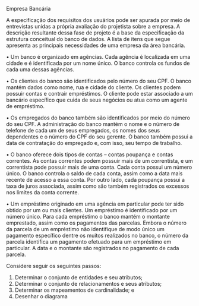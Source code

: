 Empresa Bancária

A especificação dos requisitos dos usuários pode ser apurada por meio de entrevistas unidas a própria avaliação do 
projetista sobre a empresa.
A descrição resultante dessa fase de projeto é a base da especificação da estrutura conceitual do banco de dados. 
A lista de itens que segue apresenta as principais necessidades de uma empresa da área bancária.

• Um banco é organizado em agências. Cada agência é localizada em uma cidade e é identificada por um nome único. O banco controla os fundos de cada uma dessas agências.

• Os clientes do banco são identificados pelo número do seu CPF. O banco mantém dados como nome, rua e cidade do cliente. Os clientes podem possuir contas e contrair empréstimos. 
  O cliente pode estar associado a um bancário específico que cuida de seus negócios ou atua como um agente de empréstimo.

• Os empregados do banco também são identificados por meio do número do seu CPF. A administração do banco mantém o nome e o número de telefone de cada um de seus empregados, os nomes dos seus dependentes e o número do CPF do seu gerente.
  O banco também possui a data de contratação do empregado e, com isso, seu tempo de trabalho.

• O banco oferece dois tipos de contas – contas poupança e contas correntes. As contas correntes podem possuir mais de um correntista, e um correntista pode possuir mais de uma conta. Cada conta possui um número único. 
  O banco controla o saldo de cada conta, assim como a data mais recente de acesso a essa conta. Por outro lado, cada poupança possui a taxa de juros associada, assim como são também registrados os excessos nos limites da conta corrente.

• Um empréstimo originado em uma agência em particular pode ter sido obtido por um ou mais clientes. Um empréstimo é identificado por um número único. Para cada empréstimo o banco mantém o montante emprestado, assim como os pagamentos 
  das parcelas. Embora o número da parcela de um empréstimo não identifique de modo único um pagamento específico dentre os muitos realizados no banco, o número da parcela identifica um pagamento efetuado para um empréstimo em particular. 
  A data e o montante são registrados no pagamento de cada parcela.

Considere seguir os seguintes passos:

1. Determinar o conjunto de entidades e seu atributos;
2. Determinar o conjunto de relacionamentos e seus atributos;
3. Determinar os mapeamentos de cardinalidade; e
4. Desenhar o diagrama